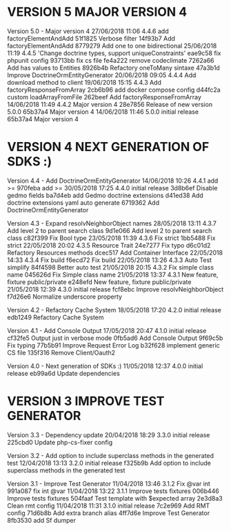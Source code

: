 
VERSION 5  MAJOR VERSION 4
==========================

   Version 5.0 - Major version 4
      27/06/2018 11:06  4.4.6  add factoryElementAndAdd
         51f1825 Verbose filter
         14f93b7 Add factoryElementAndAdd
         8779279 Add one to one bidirectional
      25/06/2018 11:19  4.4.5  'Change doctrine types, support uniqueConstraints'
         eae9c58 fix phpunit config
         93713bb fix cs file
         fe4a222 remove codeclimate
         7262a66 Add has values to Entities
         8926b4b Refactory oneToMany sintaxe
         47a3b1d Improve DoctrineOrmEntityGenerator
      20/06/2018 09:05  4.4.4  Add download method to client
      19/06/2018 15:15  4.4.3  Add factoryResponseFromArray
         2cb6b96 add docker compose config
         d44fc2a custom loadArrayFromFile
         262beef Add factoryResponseFromArray
      14/06/2018 11:49  4.4.2  Major version 4
         28e7856 Release of new version 5.0.0
         65b37a4 Major version 4
      14/06/2018 11:46  5.0.0  initial release
         65b37a4 Major version 4

VERSION 4  NEXT GENERATION OF SDKS :)
=====================================

   Version 4.4 - Add DoctrineOrmEntityGenerator
      14/06/2018 10:26  4.4.1  add >=
         970feba add >=
      30/05/2018 17:25  4.4.0  initial release
         3d8b6ef Disable gedmo fields
         ba7d4eb add Gedmo doctrine extensions
         d41ed38 Add doctrine extensions yaml auto generate
         6719362 Add DoctrineOrmEntityGenerator

   Version 4.3 - Expand resolvNeighborObject names
      28/05/2018 13:11  4.3.7  Add level 2 to parent search class
         9d1e066 Add level 2 to parent search class
         c82f399 Fix Bool type
      23/05/2018 11:39  4.3.6  Fix strict
         1bb5488 Fix strict
      22/05/2018 20:02  4.3.5  Resource Trait
         24e7277 Fix typo
         d6c01d2 Refactory Resources methods
         dcec517 Add Container Interface
      22/05/2018 14:33  4.3.4  Fix build
         f6ecd72 Fix build
      22/05/2018 13:26  4.3.3  Auto Test simplify
         84f4598 Better auto test
      21/05/2018 20:15  4.3.2  Fix simple class name
         045626d Fix Simple class name
      21/05/2018 13:37  4.3.1  New feature, fixture public/private
         e248efd New feature, fixture public/private
      21/05/2018 12:39  4.3.0  initial release
         fcf8ebc Improve resolvNeighborObject
         f7d26e6 Normalize underscore property

   Version 4.2 - Refactory Cache System
      18/05/2018 17:20  4.2.0  initial release
         edb1249 Refactory Cache System

   Version 4.1 - Add Console Output
      17/05/2018 20:47  4.1.0  initial release
         cf32fe5 Output just in verbose mode
         0fb5ad6 Add Console Output
         9f69c5b Fix typing
         77b5b91 Improve Request Error Log
         b32f628 implement generic CS file
         135f316 Remove Client/Oauth2

   Version 4.0 - Next generation of SDKs :)
      11/05/2018 12:37  4.0.0  initial release
         eb99a6d Update dependencies

VERSION 3  IMPROVE TEST GENERATOR
=================================

   Version 3.3 - Dependency update
      20/04/2018 18:29  3.3.0  initial release
         225cbd0 Update php-cs-fixer config

   Version 3.2 - Add option to include superclass methods in the generated test
      12/04/2018 13:13  3.2.0  initial release
         f325b9b Add option to include superclass methods in the generated test

   Version 3.1 - Improve Test Generator
      11/04/2018 13:46  3.1.2  Fix @var int
         991a087 fix int @var
      11/04/2018 13:22  3.1.1  Improve tests fixtures
         006b446 Improve tests fixtures
         504faaf Test template with $expected array
         2e3d8a3 Clean rmt config
      11/04/2018 11:31  3.1.0  initial release
         7c2e969 Add RMT config
         71d6b8b Add extra branch alias
         4ff7d6e Improve Test Generator
         8fb3530 add Sf dumper